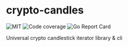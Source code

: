 # crypto-candles

![MIT](https://img.shields.io/github/license/marianogappa/crypto-candles)
![Code coverage](https://img.shields.io/codecov/c/github/marianogappa/crypto-candles)
![Go Report Card](https://goreportcard.com/badge/github.com/marianogappa/crypto-candles)

Universal crypto candlestick iterator library &amp; cli
